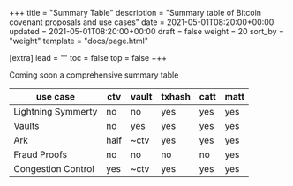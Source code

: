 +++
title = "Summary Table"
description = "Summary table of Bitcoin covenant proposals and use cases"
date = 2021-05-01T08:20:00+00:00
updated = 2021-05-01T08:20:00+00:00
draft = false
weight = 20
sort_by = "weight"
template = "docs/page.html"

[extra]
lead = ""
toc = false
top = false
+++



Coming soon a comprehensive summary table



use case           | ctv  | vault | txhash | catt | matt
--|--|--|--|--|--
Lightning Symmerty | no   | no    | yes    | yes  | yes
Vaults             | no   | yes   | yes    | yes  | yes
Ark                | half | ~ctv  | yes    | yes  | yes
Fraud Proofs       | no   | no    | no     | no   | yes
Congestion Control | yes  | ~ctv  | yes    | yes  | yes


